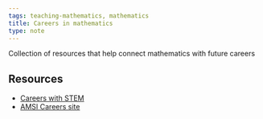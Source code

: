 ```yaml
---
tags: teaching-mathematics, mathematics
title: Careers in mathematics
type: note
---
```

Collection of resources that help connect mathematics with future careers

## Resources

- [Careers with STEM](https://careerswithstem.com.au/)
- [AMSI Careers site](https://careers.amsi.org.au/)
